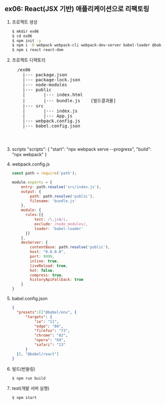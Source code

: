 ## ex06: React(JSX 기반) 애플리케이션으로 리팩토링

1.  프로젝트 생성
    ```bash
    $ mkdir ex06
    $ cd ex06
    $ npm init -y
    $ npm i -D webpack webpack-cli webpack-dev-server babel-loader @babel/core @babel/preset-env @babel/preset-react 
    $ npm i react react-dom
    ```
2.  프로젝트 디렉토리
    <pre>
      /ex06
        |--- package.json
        |--- package-lock.json
        |--- node-modules
        |--- public
        |       |--- index.html
        |       |--- bundle.js    [빌드결과물]
        |--- src
        |       |--- index.js
        |       |--- App.js
        |--- webpack.config.js
        |--- babel.config.json
    <pre>

3.  scripts
    "scripts": {
      "start": "npx webpack serve --progress",
      "build": "npx webpack"
    }

4.  webpack.config.js
    ```javascript
    const path = require('path');

    module.exports = {
        entry: path.resolve('src/index.js'),
        output: {
            path: path.resolve('public'),
            filename: 'bundle.js'
        },
        module: {
          rules:[{
              test: /\.js$/i,
              exclude: /node_modules/,
              loader: 'babel-loader'
          }]
        },
        devServer: {
            contentBase: path.resolve('public'),
            host: "0.0.0.0",
            port: 9999,
            inline: true,
            liveReload: true,
            hot: false,
            compress: true,
            historyApiFallback: true
        }
    }
    ```
5.  babel.config.json
    ```json
    {
      "presets":[["@babel/env", {
          "targets": {
              "ie": "11",
              "edge": "80",
              "firefox": "73",
              "chrome": "82",
              "opera": "69",
              "safari": "13"
          }
      }], "@babel/react"]
    }
    ```

6.  빌드(번들링)
    ```bash
    $ npm run build
    ```

7.  test(개발 서버 실행)
    ```bash
    $ npm start
    ```